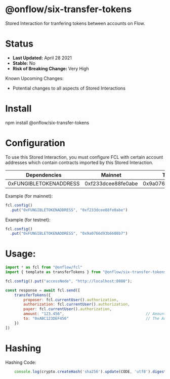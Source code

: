 # @onflow/six-transfer-tokens

Stored Interaction for tranfering tokens between accounts on Flow.

# Status

- **Last Updated:** April 28 2021
- **Stable:** No
- **Risk of Breaking Change:** Very High

Known Upcoming Changes:

- Potential changes to all aspects of Stored Interactions

# Install

npm install @onflow/six-transfer-tokens

# Configuration 

To use this Stored Interaction, you must configure FCL with certain account addresses which contain contracts imported by this Stored Interaction.

| Dependencies           | Mainnet            | Testnet            |
| ---------------------- | ------------------ | ------------------ |
| 0xFUNGIBLETOKENADDRESS | 0xf233dcee88fe0abe | 0x9a0766d93b6608b7 |

Example (for mainnet):

```javascript
fcl.config()
  .put("0xFUNGIBLETOKENADDRESS", "0xf233dcee88fe0abe")
```

Example (for testnet):

```javascript
fcl.config()
  .put("0xFUNGIBLETOKENADDRESS", "0x9a0766d93b6608b7")
```

# Usage:

```javascript
import * as fcl from "@onflow/fcl"
import { template as transferTokens } from "@onflow/six-transfer-tokens"

fcl.config().put("accessNode", "http://localhost:8080");

const response = await fcl.send([
    transferTokens({
        proposer: fcl.currentUser().authorization,
        authorization: fcl.currentUser().authorization,     
        payer: fcl.currentUser().authorization,             
        amount: "123.456",                                    // Amount as a String representing a Cadence UFix64
        to: "0xABC123DEF456"                                  // The Address of the Account to transfer tokens to.
    })
])

```

# Hashing

Hashing Code:
```javascript
    console.log(crypto.createHash('sha256').update(CODE, 'utf8').digest('hex'))
```